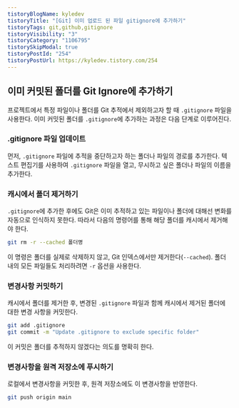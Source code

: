 ```yaml
---
tistoryBlogName: kyledev
tistoryTitle: "[Git] 이미 업로드 된 파일 gitignore에 추가하기"
tistoryTags: git,github,gitignore
tistoryVisibility: "3"
tistoryCategory: "1106795"
tistorySkipModal: true
tistoryPostId: "254"
tistoryPostUrl: https://kyledev.tistory.com/254
---
```

## 이미 커밋된 폴더를 Git Ignore에 추가하기

프로젝트에서 특정 파일이나 폴더를 Git 추적에서 제외하고자 할 때 `.gitignore` 파일을 사용한다. 이미 커밋된 폴더를 `.gitignore`에 추가하는 과정은 다음 단계로 이루어진다.
### .gitignore 파일 업데이트
먼저, `.gitignore` 파일에 추적을 중단하고자 하는 폴더나 파일의 경로를 추가한다. 텍스트 편집기를 사용하여 `.gitignore` 파일을 열고, 무시하고 싶은 폴더나 파일의 이름을 추가한다.

### 캐시에서 폴더 제거하기
`.gitignore`에 추가한 후에도 Git은 이미 추적하고 있는 파일이나 폴더에 대해선 변화를 자동으로 인식하지 못한다. 따라서 다음의 명령어를 통해 해당 폴더를 캐시에서 제거해야 한다.
```zsh
git rm -r --cached 폴더명
```
이 명령은 폴더를 실제로 삭제하지 않고, Git 인덱스에서만 제거한다(`--cached`). 폴더 내의 모든 파일들도 처리하려면 `-r` 옵션을 사용한다.

### 변경사항 커밋하기
캐시에서 폴더를 제거한 후, 변경된 `.gitignore` 파일과 함께 캐시에서 제거된 폴더에 대한 변경 사항을 커밋한다.
```zsh
git add .gitignore
git commit -m "Update .gitignore to exclude specific folder"
```
이 커밋은 폴더를 추적하지 않겠다는 의도를 명확히 한다.

### 변경사항을 원격 저장소에 푸시하기
로컬에서 변경사항을 커밋한 후, 원격 저장소에도 이 변경사항을 반영한다.
```zsh
git push origin main
```
